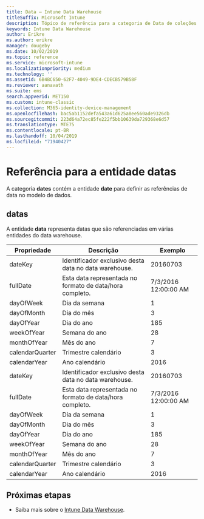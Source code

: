 ```yaml
---
title: Data – Intune Data Warehouse
titleSuffix: Microsoft Intune
description: Tópico de referência para a categoria de Data de coleções de entidade na API Intune Data Warehouse.
keywords: Intune Data Warehouse
author: Erikre
ms.author: erikre
manager: dougeby
ms.date: 10/02/2019
ms.topic: reference
ms.service: microsoft-intune
ms.localizationpriority: medium
ms.technology: ''
ms.assetid: 6B4BC650-62F7-4049-9DE4-CDECB579B58F
ms.reviewer: aanavath
ms.suite: ems
search.appverid: MET150
ms.custom: intune-classic
ms.collection: M365-identity-device-management
ms.openlocfilehash: bac5ab1152defa543a61d625a8ee560ade9326db
ms.sourcegitcommit: 223d64a72ec85fe222f5bb10639da729368e6d57
ms.translationtype: MTE75
ms.contentlocale: pt-BR
ms.lasthandoff: 10/04/2019
ms.locfileid: "71940427"
---
```

# <a name="reference-for-dates-entity"></a>Referência para a entidade datas

A categoria **dates** contém a entidade **date** para definir as referências de data no modelo de dados.

## <a name="dates"></a>datas

A entidade **data** representa datas que são referenciadas em várias entidades do data warehouse.


|    Propriedade     |                      Descrição                       |       Exemplo        |
|-----------------|--------------------------------------------------------|----------------------|
|     dateKey     | Identificador exclusivo desta data no data warehouse. |       20160703       |
|    fullDate     |    Esta data representada no formato de data/hora completo.     | 7/3/2016 12:00:00 AM |
|    dayOfWeek    |                      Dia da semana                       |          1           |
|   dayOfMonth    |                      Dia do mês                      |          3           |
|    dayOfYear    |                      Dia do ano                       |         185          |
|   weekOfYear    |                      Semana do ano                      |          28          |
|   monthOfYear   |                   Mês do ano                    |          7           |
| calendarQuarter |                    Trimestre calendário                    |          3           |
|  calendarYear   |                     Ano calendário                      |         2016         |
|     dateKey     | Identificador exclusivo desta data no data warehouse. |       20160703       |
|    fullDate     |    Esta data representada no formato de data/hora completo.     | 7/3/2016 12:00:00 AM |
|    dayOfWeek    |                      Dia da semana                       |          1           |
|   dayOfMonth    |                      Dia do mês                      |          3           |
|    dayOfYear    |                      Dia do ano                       |         185          |
|   weekOfYear    |                      Semana do ano                      |          28          |
|   monthOfYear   |                   Mês do ano                    |          7           |
| calendarQuarter |                    Trimestre calendário                    |          3           |
|  calendarYear   |                     Ano calendário                      |         2016         |

## <a name="next-steps"></a>Próximas etapas

- Saiba mais sobre o [Intune Data Warehouse](../reports-nav-create-intune-reports.md).
